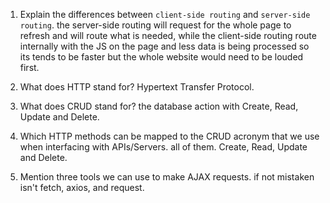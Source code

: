 1.  Explain the differences between `client-side routing` and `server-side routing`.
    the server-side routing will request for the whole page to refresh and will route what is needed,
    while the  client-side routing route internally with the JS on the page and less data is being
    processed so its tends to be faster but the whole website would need to be louded first. 

2.  What does HTTP stand for?
    Hypertext Transfer Protocol.

3.  What does CRUD stand for?
    the database action with Create, Read, Update and Delete.

4.  Which HTTP methods can be mapped to the CRUD acronym that we use when interfacing with APIs/Servers.
    all of them. Create, Read, Update and Delete.

5.  Mention three tools we can use to make AJAX requests.
    if not mistaken isn't fetch, axios, and request.